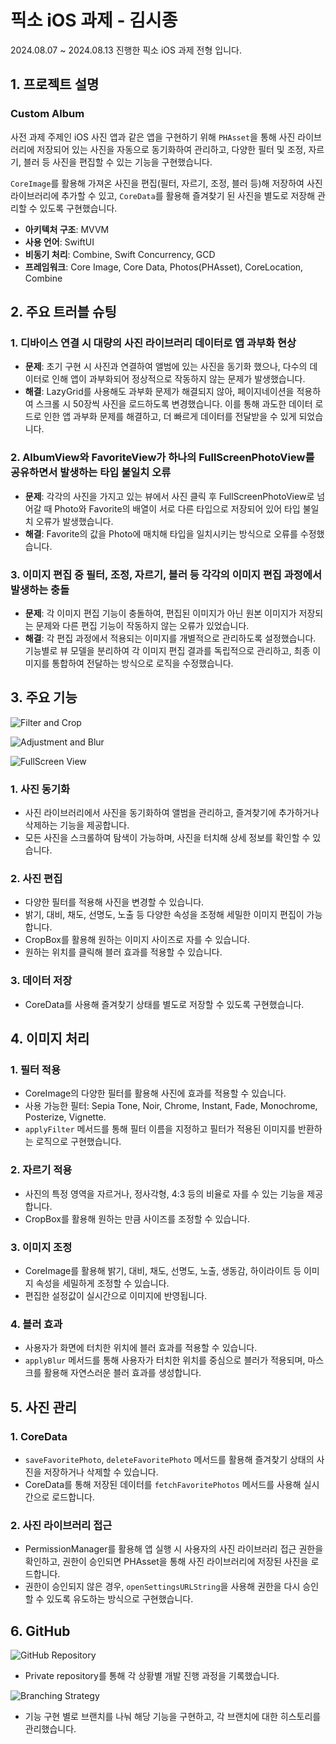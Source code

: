 # **픽소 iOS 과제 - 김시종**

2024.08.07 ~ 2024.08.13 진행한 픽소 iOS 과제 전형 입니다.

## 1. 프로젝트 설명

### Custom Album

사전 과제 주제인 iOS 사진 앱과 같은 앱을 구현하기 위해 `PHAsset`을 통해 사진 라이브러리에 저장되어 있는 사진을 자동으로 동기화하여 관리하고, 다양한 필터 및 조정, 자르기, 블러 등 사진을 편집할 수 있는 기능을 구현했습니다.

`CoreImage`를 활용해 가져온 사진을 편집(필터, 자르기, 조정, 블러 등)해 저장하여 사진 라이브러리에 추가할 수 있고, `CoreData`를 활용해 즐겨찾기 된 사진을 별도로 저장해 관리할 수 있도록 구현했습니다.

- **아키텍처 구조**: MVVM
- **사용 언어**: SwiftUI
- **비동기 처리**: Combine, Swift Concurrency, GCD
- **프레임워크**: Core Image, Core Data, Photos(PHAsset), CoreLocation, Combine

## 2. 주요 트러블 슈팅

### 1. 디바이스 연결 시 대량의 사진 라이브러리 데이터로 앱 과부화 현상

- **문제**: 초기 구현 시 사진과 연결하여 앨범에 있는 사진을 동기화 했으나, 다수의 데이터로 인해 앱이 과부화되어 정상적으로 작동하지 않는 문제가 발생했습니다.
- **해결**: LazyGrid를 사용해도 과부화 문제가 해결되지 않아, 페이지네이션을 적용하여 스크롤 시 50장씩 사진을 로드하도록 변경했습니다. 이를 통해 과도한 데이터 로드로 인한 앱 과부화 문제를 해결하고, 더 빠르게 데이터를 전달받을 수 있게 되었습니다.

### 2. AlbumView와 FavoriteView가 하나의 FullScreenPhotoView를 공유하면서 발생하는 타입 불일치 오류

- **문제**: 각각의 사진을 가지고 있는 뷰에서 사진 클릭 후 FullScreenPhotoView로 넘어갈 때 Photo와 Favorite의 배열이 서로 다른 타입으로 저장되어 있어 타입 불일치 오류가 발생했습니다.
- **해결**: Favorite의 값을 Photo에 매치해 타입을 일치시키는 방식으로 오류를 수정했습니다.

### 3. 이미지 편집 중 필터, 조정, 자르기, 블러 등 각각의 이미지 편집 과정에서 발생하는 충돌

- **문제**: 각 이미지 편집 기능이 충돌하여, 편집된 이미지가 아닌 원본 이미지가 저장되는 문제와 다른 편집 기능이 작동하지 않는 오류가 있었습니다.
- **해결**: 각 편집 과정에서 적용되는 이미지를 개별적으로 관리하도록 설정했습니다. 기능별로 뷰 모델을 분리하여 각 이미지 편집 결과를 독립적으로 관리하고, 최종 이미지를 통합하여 전달하는 방식으로 로직을 수정했습니다.

## 3. 주요 기능

![Filter and Crop](https://prod-files-secure.s3.us-west-2.amazonaws.com/2f8e0744-8494-4947-96ed-cb4bcb82bc77/e1d80ea9-3c28-47b0-a107-a5ebada9a9d1/%E1%84%91%E1%85%B5%E1%86%AF%E1%84%90%E1%85%A5_%E1%84%8C%E1%85%A1%E1%84%85%E1%85%B3%E1%84%80%E1%85%B5.gif)

![Adjustment and Blur](https://prod-files-secure.s3.us-west-2.amazonaws.com/2f8e0744-8494-4947-96ed-cb4bcb82bc77/74ea4d80-9203-48b4-99bf-0058b177b3a4/%E1%84%8C%E1%85%A9%E1%84%8C%E1%85%A5%E1%86%BC%E1%84%87%E1%85%B3%E1%86%AF%E1%84%85%E1%85%A5.gif)

![FullScreen View](https://prod-files-secure.s3.us-west-2.amazonaws.com/2f8e0744-8494-4947-96ed-cb4bcb82bc77/59a8bb1f-5287-4058-94d3-31060e927fc4/%E1%84%91%E1%85%AE%E1%86%AF%E1%84%89%E1%85%B3%E1%84%8F%E1%85%B3%E1%84%85%E1%85%B5%E1%86%AB%E1%84%87%E1%85%B2.gif)

### 1. 사진 동기화

- 사진 라이브러리에서 사진을 동기화하여 앨범을 관리하고, 즐겨찾기에 추가하거나 삭제하는 기능을 제공합니다.
- 모든 사진을 스크롤하여 탐색이 가능하며, 사진을 터치해 상세 정보를 확인할 수 있습니다.

### 2. 사진 편집

- 다양한 필터를 적용해 사진을 변경할 수 있습니다.
- 밝기, 대비, 채도, 선명도, 노출 등 다양한 속성을 조정해 세밀한 이미지 편집이 가능합니다.
- CropBox를 활용해 원하는 이미지 사이즈로 자를 수 있습니다.
- 원하는 위치를 클릭해 블러 효과를 적용할 수 있습니다.

### 3. 데이터 저장

- CoreData를 사용해 즐겨찾기 상태를 별도로 저장할 수 있도록 구현했습니다.

## 4. 이미지 처리

### 1. 필터 적용

- CoreImage의 다양한 필터를 활용해 사진에 효과를 적용할 수 있습니다.
- 사용 가능한 필터: Sepia Tone, Noir, Chrome, Instant, Fade, Monochrome, Posterize, Vignette.
- `applyFilter` 메서드를 통해 필터 이름을 지정하고 필터가 적용된 이미지를 반환하는 로직으로 구현했습니다.

### 2. 자르기 적용

- 사진의 특정 영역을 자르거나, 정사각형, 4:3 등의 비율로 자를 수 있는 기능을 제공합니다.
- CropBox를 활용해 원하는 만큼 사이즈를 조정할 수 있습니다.

### 3. 이미지 조정

- CoreImage를 활용해 밝기, 대비, 채도, 선명도, 노출, 생동감, 하이라이트 등 이미지 속성을 세밀하게 조정할 수 있습니다.
- 편집한 설정값이 실시간으로 이미지에 반영됩니다.

### 4. 블러 효과

- 사용자가 화면에 터치한 위치에 블러 효과를 적용할 수 있습니다.
- `applyBlur` 메서드를 통해 사용자가 터치한 위치를 중심으로 블러가 적용되며, 마스크를 활용해 자연스러운 블러 효과를 생성합니다.

## 5. 사진 관리

### 1. CoreData

- `saveFavoritePhoto`, `deleteFavoritePhoto` 메서드를 활용해 즐겨찾기 상태의 사진을 저장하거나 삭제할 수 있습니다.
- CoreData를 통해 저장된 데이터를 `fetchFavoritePhotos` 메서드를 사용해 실시간으로 로드합니다.

### 2. 사진 라이브러리 접근

- PermissionManager를 활용해 앱 실행 시 사용자의 사진 라이브러리 접근 권한을 확인하고, 권한이 승인되면 PHAsset을 통해 사진 라이브러리에 저장된 사진을 로드합니다.
- 권한이 승인되지 않은 경우, `openSettingsURLString`을 사용해 권한을 다시 승인할 수 있도록 유도하는 방식으로 구현했습니다.

## 6. GitHub

![GitHub Repository](https://prod-files-secure.s3.us-west-2.amazonaws.com/2f8e0744-8494-4947-96ed-cb4bcb82bc77/2514260b-f0cd-43d3-906b-d7f559f3eb4a/image.png)

- Private repository를 통해 각 상황별 개발 진행 과정을 기록했습니다.

![Branching Strategy](https://prod-files-secure.s3.us-west-2.amazonaws.com/2f8e0744-8494-4947-96ed-cb4bcb82bc77/36957b42-9582-4cd4-a02a-d62e87c46a18/image.png)

- 기능 구현 별로 브랜치를 나눠 해당 기능을 구현하고, 각 브랜치에 대한 히스토리를 관리했습니다.
